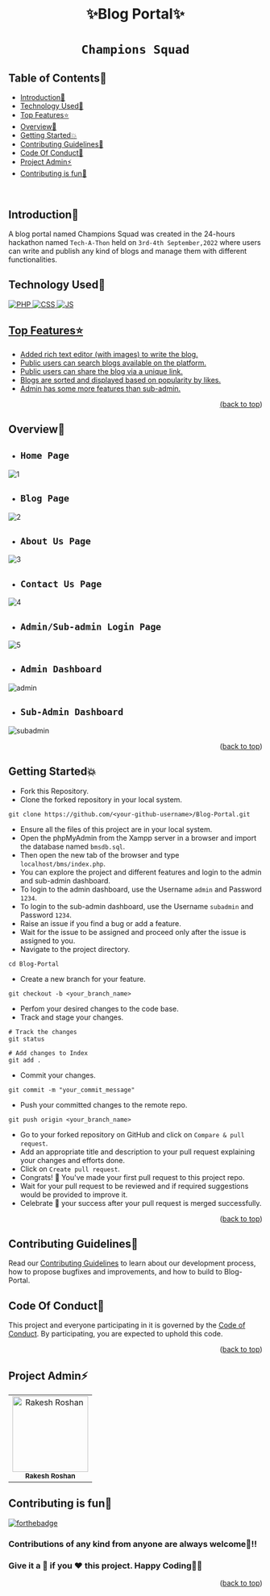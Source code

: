 # <p align="center">✨Blog Portal✨</p>

# <p align="center">`Champions Squad`</p>

<!-- --------------------------------------------------------------------------------------------------------------------------------------------------------- -->

<div id="top"></div>

<h2>Table of Contents🧾</h2>

- [Introduction📌](#introduction)
- [Technology Used🚀](#technology-used)
- [Top Features⭐](#top-features)
- [Overview💫](#overview)
- [Getting Started💥](#getting-started)
- [Contributing Guidelines📑](#contributing-guidelines)
- [Code Of Conduct📑](#code-of-conduct)
- [Project Admin⚡](#project-admin)
- [Contributing is fun🧡](#contributing-is-fun)
<br>

<!-- --------------------------------------------------------------------------------------------------------------------------------------------------------- -->

<h2>Introduction📌</h2>

A blog portal named Champions Squad was created in the 24-hours hackathon named `Tech-A-Thon` held on `3rd-4th September,2022` where users can write and publish any kind of blogs and manage them with different functionalities.

<!-- --------------------------------------------------------------------------------------------------------------------------------------------------------- -->

<h2>Technology Used🚀</h2>

<p>
  <a href="https://www.w3schools.com/php/"> <img src="https://img.icons8.com/dusk/70/000000/php-logo.png" alt="PHP" />
  <a href="https://www.w3schools.com/css/"> <img src="https://img.icons8.com/color/70/000000/css3.png" alt="CSS" />
  <a href="https://www.w3schools.com/js/"> <img src="https://img.icons8.com/color/70/000000/javascript--v1.png" alt="JS" />
</p>

<!-- --------------------------------------------------------------------------------------------------------------------------------------------------------- -->

<h2>Top Features⭐</h2>

- Added rich text editor (with images) to write the blog.
- Public users can search blogs available on the platform.
- Public users can share the blog via a unique link.
- Blogs are sorted and displayed based on popularity by likes.
- Admin has some more features than sub-admin.
<p align="right">(<a href="#top">back to top</a>)</p>

<!-- --------------------------------------------------------------------------------------------------------------------------------------------------------- -->

<h2>Overview💫</h2>

- ## `Home Page`
![1](https://user-images.githubusercontent.com/73993775/188495904-1b898f45-5bb3-439a-a2df-5f1e047d0415.jpg)
- ## `Blog Page`
![2](https://user-images.githubusercontent.com/73993775/188495911-4e956bc5-7eb5-47ad-bfd5-37dd0d1b885b.jpg)
- ## `About Us Page`
![3](https://user-images.githubusercontent.com/73993775/188495923-15bc4279-4e26-414b-bf02-37ec98cee9ad.jpg)
- ## `Contact Us Page`
![4](https://user-images.githubusercontent.com/73993775/188496050-2abc581f-f12b-4b0e-80a8-e6851ad4a0f6.jpg)
- ## `Admin/Sub-admin Login Page`
![5](https://user-images.githubusercontent.com/73993775/188496197-346b0acd-80ba-4e83-a052-a69ba090e8f4.jpg)
- ## `Admin Dashboard`
![admin](https://user-images.githubusercontent.com/73993775/188496247-aa8e99e2-6756-4b8b-bd52-a0eeea2202fb.jpg)
- ## `Sub-Admin Dashboard`
![subadmin](https://user-images.githubusercontent.com/73993775/188496288-ba1119ae-e837-4bd6-ad5e-c668617e1cde.jpg)
<p align="right">(<a href="#top">back to top</a>)</p>

<!-- --------------------------------------------------------------------------------------------------------------------------------------------------------- -->
    
<h2>Getting Started💥</h2>

- Fork this Repository.
- Clone the forked repository in your local system.
```
git clone https://github.com/<your-github-username>/Blog-Portal.git
```
- Ensure all the files of this project are in your local system.
- Open the phpMyAdmin from the Xampp server in a browser and import the database named `bmsdb.sql`.
- Then open the new tab of the browser and type `localhost/bms/index.php`.
- You can explore the project and different features and login to the admin and sub-admin dashboard.
- To login to the admin dashboard, use the Username `admin` and Password `1234`.
- To login to the sub-admin dashboard, use the Username `subadmin` and Password `1234`.
- Raise an issue if you find a bug or add a feature.
- Wait for the issue to be assigned and proceed only after the issue is assigned to you.
- Navigate to the project directory.
```
cd Blog-Portal
```
- Create a new branch for your feature.
```
git checkout -b <your_branch_name>
```
- Perfom your desired changes to the code base.
- Track and stage your changes.
```
# Track the changes
git status

# Add changes to Index
git add .
```
- Commit your changes.
```
git commit -m "your_commit_message"
```
- Push your committed changes to the remote repo.
```
git push origin <your_branch_name>
```
- Go to your forked repository on GitHub and click on `Compare & pull request`.
- Add an appropriate title and description to your pull request explaining your changes and efforts done.
- Click on `Create pull request`.
- Congrats! 🥳 You've made your first pull request to this project repo.
- Wait for your pull request to be reviewed and if required suggestions would be provided to improve it.
- Celebrate 🥳 your success after your pull request is merged successfully.
<p align="right">(<a href="#top">back to top</a>)</p>

<!-- --------------------------------------------------------------------------------------------------------------------------------------------------------- -->

<h2>Contributing Guidelines📑</h2>

Read our [Contributing Guidelines](https://github.com/Rakesh9100/Blog-Portal/blob/main/.github/CONTRIBUTING_GUIDELINES.md) to learn about our development process, how to propose bugfixes and improvements, and how to build to Blog-Portal.

<!-- --------------------------------------------------------------------------------------------------------------------------------------------------------- -->

<h2>Code Of Conduct📑</h2>

This project and everyone participating in it is governed by the [Code of Conduct](https://github.com/Rakesh9100/Blog-Portal/blob/main/.github/CODE_OF_CONDUCT.md). By participating, you are expected to uphold this code.
<p align="right">(<a href="#top">back to top</a>)</p>

<!-- --------------------------------------------------------------------------------------------------------------------------------------------------------- -->
    
<h2>Project Admin⚡</h2>

<table>
<tr>
<td align="center">
<a href="https://github.com/Rakesh9100/"><img src="https://avatars.githubusercontent.com/u/73993775?v=4" height="150px" width="150px" alt="Rakesh Roshan"></a><br><sub><b>Rakesh Roshan</b></sub><br>
</td>
</tr>
</table>

<!-- --------------------------------------------------------------------------------------------------------------------------------------------------------- -->
    
<h2>Contributing is fun🧡</h2>

[![forthebadge](https://forthebadge.com/images/badges/built-with-love.svg)](https://forthebadge.com)
<h3>Contributions of any kind from anyone are always welcome🌟!!</h3>
<h3>Give it a 🌟 if you ❤ this project. Happy Coding👨‍💻</h3>
<p align="right">(<a href="#top">back to top</a>)</p>
